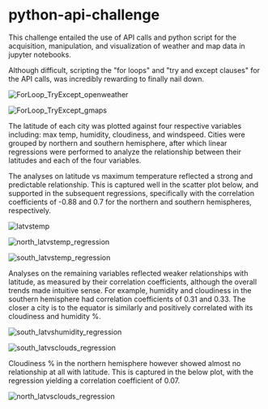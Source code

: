 # python-api-challenge

This challenge entailed the use of API calls and python script for the acquisition, manipulation, and visualization of weather and map data in jupyter notebooks. 

Although difficult, scripting the "for loops" and "try and except clauses" for the API calls, was incredibly rewarding to finally nail down. 

![ForLoop_TryExcept_openweather](https://user-images.githubusercontent.com/79114121/115125854-31837700-9f88-11eb-85b1-e71ea400d795.png)

![ForLoop_TryExcept_gmaps](https://user-images.githubusercontent.com/79114121/115125857-3516fe00-9f88-11eb-9142-a07cef13ac24.png)

The latitude of each city was plotted against four respective variables including: max temp, humidity, cloudiness, and windspeed. Cities were grouped by northern and southern hemisphere, after which linear regressions were performed to analyze the relationship between their latitudes and each of the four variables.  

The analyses on latitude vs maximum temperature reflected a strong and predictable relationship. This is captured well in the scatter plot below, and supported in the subsequent regressions, specifically with the correlation coefficients of -0.88 and 0.7 for the northern and southern hemispheres, respectively. 

![latvstemp](https://user-images.githubusercontent.com/79114121/115125867-4102c000-9f88-11eb-9e85-aed95f7205a5.png)

![north_latvstemp_regression](https://user-images.githubusercontent.com/79114121/115125873-4a8c2800-9f88-11eb-9aa5-b1098df1240a.png)

![south_latvstemp_regression](https://user-images.githubusercontent.com/79114121/115125875-4cee8200-9f88-11eb-88a4-6dedd1a862c9.png)

Analyses on the remaining variables reflected weaker relationships with latitude, as measured by their correlation coefficients, although the overall trends made intuitive sense. For example, humidity and cloudiness in the southern hemisphere had correlation coefficients of 0.31 and 0.33. The closer a city is to the equator is similarly and positively correlated with its cloudiness and humidity %.

![south_latvshumidity_regression](https://user-images.githubusercontent.com/79114121/115125881-5c6dcb00-9f88-11eb-9fa5-b1a9ab14e84e.png)

![south_latvsclouds_regression](https://user-images.githubusercontent.com/79114121/115125885-6394d900-9f88-11eb-90ac-68f8e354dd89.png)

Cloudiness % in the northern hemisphere however showed almost no relationship at all with latitude. This is captured in the below plot, with the regression yielding a correlation coefficient of 0.07. 

![north_latvsclouds_regression](https://user-images.githubusercontent.com/79114121/115125892-74454f00-9f88-11eb-962d-85be5e67a674.png)



